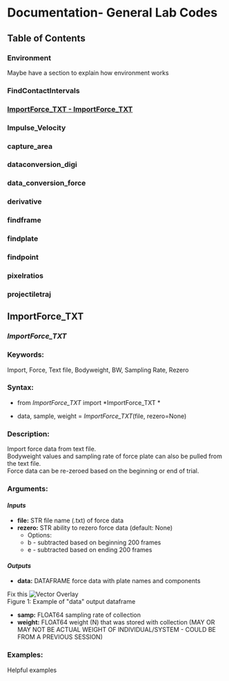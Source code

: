 # Documentation- General Lab Codes

## Table of Contents 

### Environment
Maybe have a section to explain how environment works
### FindContactIntervals
### [ImportForce_TXT - ImportForce_TXT](#importforce_txt)
### Impulse_Velocity
### capture_area
### dataconversion_digi
### data_conversion_force
### derivative
### findframe
### findplate
### findpoint
### pixelratios
### projectiletraj




## ImportForce_TXT

### _ImportForce_TXT_

### **Keywords:**
Import, Force, Text file, Bodyweight, BW, Sampling Rate, Rezero

### **Syntax:**

* from *ImportForce_TXT* import *ImportForce_TXT *

* data, sample, weight = *ImportForce_TXT*(file, rezero=None) 

### **Description:**<br/>
Import force data from text file. <br/>
Bodyweight values and sampling rate of force plate can also be pulled from the text file.<br/>
Force data can be re-zeroed based on the beginning or end of trial. <br/>


### **Arguments:**

#### *Inputs*

   * **file:** STR file name (.txt) of force data<br/>
   * **rezero:** STR ability to rezero force data (default: None)<br/>
       * Options:
        * b - subtracted based on beginning 200 frames
        * e - subtracted based on ending 200 frames

#### *Outputs*<br/>
   * **data:** DATAFRAME force data with plate names and components<br/>

 Fix this
 ![Vector Overlay](https://github.com/USCBiomechanicsLab/labcodes/blob/master/DocMaterials/VectorOverlayExample.PNG)<br/>
Figure 1: Example of "data" output dataframe<br/>

   * **samp:** FLOAT64 sampling rate of collection<br/>
   * **weight:** FLOAT64 weight (N) that was stored with collection (MAY OR MAY NOT BE ACTUAL WEIGHT OF INDIVIDUAL/SYSTEM - COULD BE FROM A PREVIOUS SESSION)<br/>

### **Examples:**
Helpful examples
